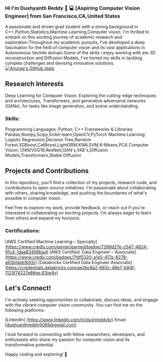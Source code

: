 ### Hi I'm Dushyanth Reddy 👋 💻 [Aspiring Computer Vision Engineer] from San Francisco,CA,United States

A passionate and driven grad student with a strong background in C++,Python,Statistics,Machine Learning,Computer vision. I'm thrilled to embark on this exciting journey of academic research and exploration.Throughout my academic pursuits, I've developed a deep fascination for the field of computer vision and its vast applications in Autonomous Vechile domain.Some of the skills i enjoy working with are 3D reconstruction and Diffusion Models, I've honed my skills in tackling complex challenges and devising innovative solutions.
[![Anurag's GitHub stats](https://github-readme-stats.vercel.app/api?username=dushyanthreddy000)](https://github.com/anuraghazra/github-readme-stats)

## Research Interests
Deep Learning for Computer Vision: Exploring the cutting-edge techniques and architectures, Transformers, and generative adversarial networks (GANs), for tasks like image generation, and scene understanding.


### Skills:
Programming Languages: Python, C++
Frameworks & Libraries: Pandas,Numpy,Scipy,Scikit-learn,OpenCV,PyTorch
Machine Learning: Logistic Regression,Decision Tree,Random Forest,XGBoost,CatBoost,LightGBM,KNN,SVM,K-Means,PCA
Computer Vision: CNN(VGG19,ResNet),GAN's,VAE's,Diffusion Models,Transformers,Stable Diffusion

## Projects and Contributions

In this repository, you'll find a collection of my projects, research code, and contributions to open-source initiatives. I'm passionate about collaborating with others, sharing knowledge, and pushing the boundaries of what's possible in computer vision.

Feel free to explore my work, provide feedback, or reach out if you're interested in collaborating on exciting projects. I'm always eager to learn from others and expand my horizons.

### Certifications:

[AWS Certified Machine Learning – Specialty] (https://www.credly.com/earner/earned/badge/7399d27e-c547-4824-91c4-1daa83496bad)
[AWS Certified: Data Engineer – Associate] (https://www.credly.com/badges/7fdf5320-a1e5-417e-8278-a93bfabb1b55/)
[Databricks Certified Data Engineer Associate] (https://credentials.databricks.com/ae2bc8a2-683c-48e7-b94f-1123f74227e8#gs.63iw4v)

## Let's Connect!

I'm actively seeking opportunities to collaborate, discuss ideas, and engage with the vibrant computer vision community. You can find me on the following platforms:

[LinkedIn] (https://www.linkedin.com/in/dushreddyb/)
Email: [dushyanthreddy5089@gmail.com]

I look forward to connecting with fellow researchers, developers, and enthusiasts who share my passion for computer vision and its transformative potential.

Happy coding and exploring! 🚀
